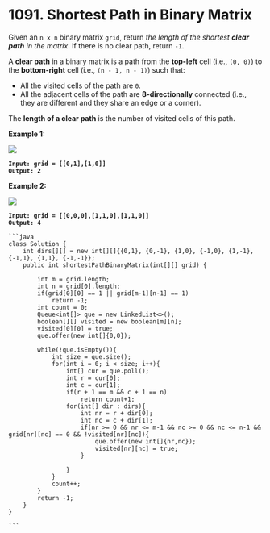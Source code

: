 # 1091. Shortest Path in Binary Matrix

Given an `n x n` binary matrix `grid`, return _the length of the shortest **clear path** in the matrix_. If there is no clear path, return `-1`.

A **clear path** in a binary matrix is a path from the **top-left** cell (i.e., `(0, 0)`) to the **bottom-right** cell (i.e., `(n - 1, n - 1)`) such that:

* All the visited cells of the path are `0`.
* All the adjacent cells of the path are **8-directionally** connected (i.e., they are different and they share an edge or a corner).

The **length of a clear path** is the number of visited cells of this path.

&#x20;

**Example 1:**

![](https://assets.leetcode.com/uploads/2021/02/18/example1\_1.png)

<pre><code><strong>Input: grid = [[0,1],[1,0]]
</strong><strong>Output: 2
</strong></code></pre>

**Example 2:**

![](https://assets.leetcode.com/uploads/2021/02/18/example2\_1.png)

<pre><code><strong>Input: grid = [[0,0,0],[1,1,0],[1,1,0]]
</strong><strong>Output: 4
</strong></code></pre>

````
```java
class Solution {
    int dirs[][] = new int[][]{{0,1}, {0,-1}, {1,0}, {-1,0}, {1,-1}, {-1,1}, {1,1}, {-1,-1}};
    public int shortestPathBinaryMatrix(int[][] grid) {

        int m = grid.length;
        int n = grid[0].length;
        if(grid[0][0] == 1 || grid[m-1][n-1] == 1)
            return -1;
        int count = 0;
        Queue<int[]> que = new LinkedList<>();
        boolean[][] visited = new boolean[m][n];
        visited[0][0] = true;
        que.offer(new int[]{0,0});

        while(!que.isEmpty()){
            int size = que.size();
            for(int i = 0; i < size; i++){
                int[] cur = que.poll();
                int r = cur[0];
                int c = cur[1];
                if(r + 1 == m && c + 1 == n)
                    return count+1;
                for(int[] dir : dirs){
                    int nr = r + dir[0];
                    int nc = c + dir[1];
                    if(nr >= 0 && nr <= m-1 && nc >= 0 && nc <= n-1 && grid[nr][nc] == 0 && !visited[nr][nc]){
                        que.offer(new int[]{nr,nc});
                        visited[nr][nc] = true;
                    }

                }
            }
            count++;
        }
        return -1;
    }
}

```
````
